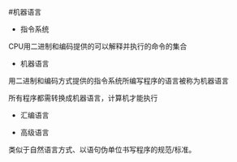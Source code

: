 #机器语言
* 指令系统

CPU用二进制和编码提供的可以解释并执行的命令的集合

* 机器语言

用二进制和编码方式提供的指令系统所编写程序的语言被称为机器语言

所有程序都需转换成机器语言，计算机才能执行

* 汇编语言

* 高级语言

类似于自然语言方式、以语句伪单位书写程序的规范/标准。